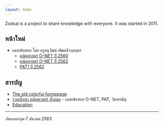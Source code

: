```yaml
---
layout: home
---
```

Zodsai is a project to share knowledge with everyone. It was started in 2011. 

## หน้าใหม่
- เฉลยข้อสอบ โดย ครูอนุวัฒน์ พัฒนชีวกุลบุตร
  - [คณิตศาสตร์ O-NET ปี 2560](/math/o-net-60/)
  - [คณิตศาสตร์ O-NET ปี 2562](/math/o-net-62/)
  - [PAT1 ปี 2562](math/pat1-62/)

## สารบัญ
- [The old colorful homepage](old-index/index.html)
- [รวมเนื้อหา คณิตศาสตร์ ทั้งหมด](/math/) - เฉลยข้อสอบ O-NET, PAT, วิชาสามัญ
- [Education](/edu/)

---

*อัพเดทล่าสุด 7 มีนาคม 2563*